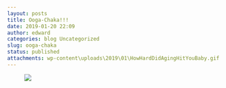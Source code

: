 ```yaml
---
layout: posts
title: Ooga-Chaka!!!
date: 2019-01-20 22:09
author: edward
categories: blog Uncategorized
slug: ooga-chaka
status: published
attachments: wp-content\uploads\2019\01\HowHardDidAgingHitYouBaby.gif
---
```




<figure class="wp-block-image">
<img src="{static}wp-content\uploads\2019\01\HowHardDidAgingHitYouBaby.gif" class="wp-image-146" />
</figure>


